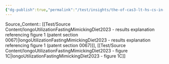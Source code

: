 ```yaml
---
{"dg-publish":true,"permalink":"/test/insights/the-of-cas3-lt-hs-cs-in-the-bone-marrow-of-22-month-old-mice-is-not-affected-by-an-fmd-cycle/"}
---
```



Source_Content:: [[Test/Source Content/longoUtilizationFastingMimickingDiet2023 - results explanation referencing figure 1 (patent section 0067)\|longoUtilizationFastingMimickingDiet2023 - results explanation referencing figure 1 (patent section 0067)]], [[Test/Source Content/longoUtilizationFastingMimickingDiet2023 - figure 1C\|longoUtilizationFastingMimickingDiet2023 - figure 1C]]